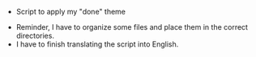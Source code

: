 + Script to apply my "done" theme
* Reminder, I have to organize some files and place them in the correct directories.
* I have to finish translating the script into English.
